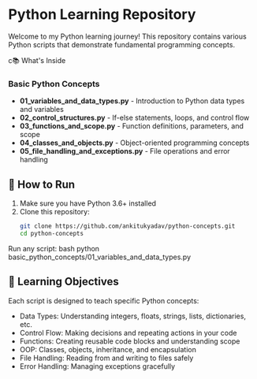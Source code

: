 # Python Learning Repository

Welcome to my Python learning journey! This repository contains various Python scripts that demonstrate fundamental programming concepts.

c📚 What's Inside

### Basic Python Concepts
- **01_variables_and_data_types.py** - Introduction to Python data types and variables
- **02_control_structures.py** - If-else statements, loops, and control flow
- **03_functions_and_scope.py** - Function definitions, parameters, and scope
- **04_classes_and_objects.py** - Object-oriented programming concepts
- **05_file_handling_and_exceptions.py** - File operations and error handling

## 🚀 How to Run

1. Make sure you have Python 3.6+ installed
2. Clone this repository:
   ```bash
   git clone https://github.com/ankitukyadav/python-concepts.git
   cd python-concepts

Run any script:
bash
python basic_python_concepts/01_variables_and_data_types.py

## 📖 Learning Objectives
Each script is designed to teach specific Python concepts:
- Data Types: Understanding integers, floats, strings, lists, dictionaries, etc.
- Control Flow: Making decisions and repeating actions in your code
- Functions: Creating reusable code blocks and understanding scope
- OOP: Classes, objects, inheritance, and encapsulation
- File Handling: Reading from and writing to files safely
- Error Handling: Managing exceptions gracefully

  
